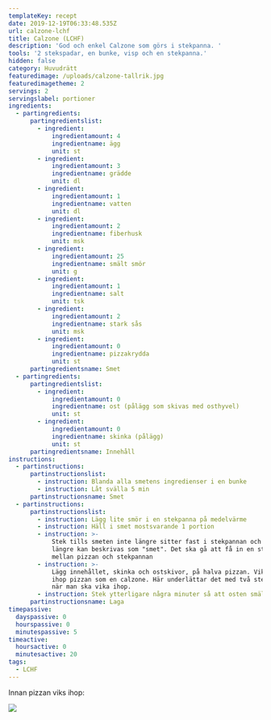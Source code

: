 ```yaml
---
templateKey: recept
date: 2019-12-19T06:33:48.535Z
url: calzone-lchf
title: Calzone (LCHF)
description: 'God och enkel Calzone som görs i stekpanna. '
tools: '2 stekspadar, en bunke, visp och en stekpanna.'
hidden: false
category: Huvudrätt
featuredimage: /uploads/calzone-tallrik.jpg
featuredimagetheme: 2
servings: 2
servingslabel: portioner
ingredients:
  - partingredients:
      partingredientslist:
        - ingredient:
            ingredientamount: 4
            ingredientname: ägg
            unit: st
        - ingredient:
            ingredientamount: 3
            ingredientname: grädde
            unit: dl
        - ingredient:
            ingredientamount: 1
            ingredientname: vatten
            unit: dl
        - ingredient:
            ingredientamount: 2
            ingredientname: fiberhusk
            unit: msk
        - ingredient:
            ingredientamount: 25
            ingredientname: smält smör
            unit: g
        - ingredient:
            ingredientamount: 1
            ingredientname: salt
            unit: tsk
        - ingredient:
            ingredientamount: 2
            ingredientname: stark sås
            unit: msk
        - ingredient:
            ingredientamount: 0
            ingredientname: pizzakrydda
            unit: st
      partingredientsname: Smet
  - partingredients:
      partingredientslist:
        - ingredient:
            ingredientamount: 0
            ingredientname: ost (pålägg som skivas med osthyvel)
            unit: st
        - ingredient:
            ingredientamount: 0
            ingredientname: skinka (pålägg)
            unit: st
      partingredientsname: Innehåll
instructions:
  - partinstructions:
      partinstructionslist:
        - instruction: Blanda alla smetens ingredienser i en bunke
        - instruction: Låt svälla 5 min
      partinstructionsname: Smet
  - partinstructions:
      partinstructionslist:
        - instruction: Lägg lite smör i en stekpanna på medelvärme
        - instruction: Häll i smet mostsvarande 1 portion
        - instruction: >-
            Stek tills smeten inte längre sitter fast i stekpannan och inte
            längre kan beskrivas som "smet". Det ska gå att få in en stekspade
            mellan pizzan och stekpannan
        - instruction: >-
            Lägg innehållet, skinka och ostskivor, på halva pizzan. Vik därefter
            ihop pizzan som en calzone. Här underlättar det med två stekspadar
            när man ska vika ihop.
        - instruction: Stek ytterligare några minuter så att osten smälter
      partinstructionsname: Laga
timepassive:
  dayspassive: 0
  hourspassive: 0
  minutespassive: 5
timeactive:
  hoursactive: 0
  minutesactive: 20
tags:
  - LCHF
---
```


Innan pizzan viks ihop:

![](/uploads/calzone-stekpanna.jpg)
